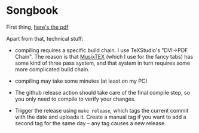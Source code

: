 # Songbook

First thing, [here's the pdf](https://github.com/Huluk/Songbook/releases/tag/latest)

Apart from that, technical stuff:

- compiling requires a specific build chain. I use TeXStudio's "DVI->PDF Chain".
  The reason is that [MusixTEX](https://www.ctan.org/pkg/musixtex) (which I use
  for the fancy tabs) has some kind of three pass system, and that system in
  turn requires some more complicated build chain.

- compiling may take some minutes (at least on my PC)

- The github release action should take care of the final compile step, so you
  only need to compile to verify your changes.

- Trigger the release using `make release`, which tags the current commit with
  the date and uploads it. Create a manual tag if you want to add a second tag
  for the same day – any tag causes a new release.
